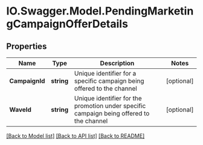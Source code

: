 # IO.Swagger.Model.PendingMarketingCampaignOfferDetails
## Properties

Name | Type | Description | Notes
------------ | ------------- | ------------- | -------------
**CampaignId** | **string** | Unique identifier for a specific campaign being offered to the channel | [optional] 
**WaveId** | **string** | Unique identifier for the promotion under specific campaign being offered to the channel | [optional] 

[[Back to Model list]](../README.md#documentation-for-models) [[Back to API list]](../README.md#documentation-for-api-endpoints) [[Back to README]](../README.md)

